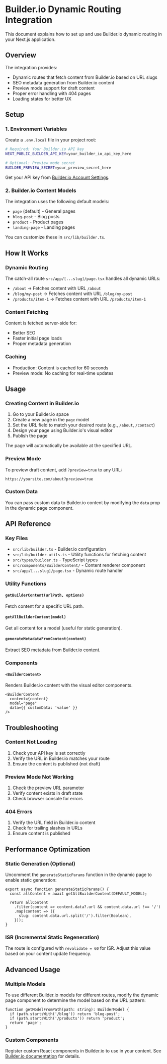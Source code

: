 # Builder.io Dynamic Routing Integration

This document explains how to set up and use Builder.io dynamic routing in your Next.js application.

## Overview

The integration provides:
- Dynamic routes that fetch content from Builder.io based on URL slugs
- SEO metadata generation from Builder.io content
- Preview mode support for draft content
- Proper error handling with 404 pages
- Loading states for better UX

## Setup

### 1. Environment Variables

Create a `.env.local` file in your project root:

```bash
# Required: Your Builder.io API key
NEXT_PUBLIC_BUILDER_API_KEY=your_builder_io_api_key_here

# Optional: Preview mode secret
BUILDER_PREVIEW_SECRET=your_preview_secret_here
```

Get your API key from [Builder.io Account Settings](https://builder.io/account/space).

### 2. Builder.io Content Models

The integration uses the following default models:
- `page` (default) - General pages
- `blog-post` - Blog posts
- `product` - Product pages
- `landing-page` - Landing pages

You can customize these in `src/lib/builder.ts`.

## How It Works

### Dynamic Routing

The catch-all route `src/app/[...slug]/page.tsx` handles all dynamic URLs:

- `/about` → Fetches content with URL `/about`
- `/blog/my-post` → Fetches content with URL `/blog/my-post`
- `/products/item-1` → Fetches content with URL `/products/item-1`

### Content Fetching

Content is fetched server-side for:
- Better SEO
- Faster initial page loads
- Proper metadata generation

### Caching

- Production: Content is cached for 60 seconds
- Preview mode: No caching for real-time updates

## Usage

### Creating Content in Builder.io

1. Go to your Builder.io space
2. Create a new page in the `page` model
3. Set the URL field to match your desired route (e.g., `/about`, `/contact`)
4. Design your page using Builder.io's visual editor
5. Publish the page

The page will automatically be available at the specified URL.

### Preview Mode

To preview draft content, add `?preview=true` to any URL:
```
https://yoursite.com/about?preview=true
```

### Custom Data

You can pass custom data to Builder.io content by modifying the `data` prop in the dynamic page component.

## API Reference

### Key Files

- `src/lib/builder.ts` - Builder.io configuration
- `src/lib/builder-utils.ts` - Utility functions for fetching content
- `src/types/builder.ts` - TypeScript types
- `src/components/BuilderContent/` - Content renderer component
- `src/app/[...slug]/page.tsx` - Dynamic route handler

### Utility Functions

#### `getBuilderContent(urlPath, options)`
Fetch content for a specific URL path.

#### `getAllBuilderContent(model)`
Get all content for a model (useful for static generation).

#### `generateMetadataFromContent(content)`
Extract SEO metadata from Builder.io content.

### Components

#### `<BuilderContent>`
Renders Builder.io content with the visual editor components.

```tsx
<BuilderContent 
  content={content} 
  model="page"
  data={{ customData: 'value' }}
/>
```

## Troubleshooting

### Content Not Loading
1. Check your API key is set correctly
2. Verify the URL in Builder.io matches your route
3. Ensure the content is published (not draft)

### Preview Mode Not Working
1. Check the preview URL parameter
2. Verify content exists in draft state
3. Check browser console for errors

### 404 Errors
1. Verify the URL field in Builder.io content
2. Check for trailing slashes in URLs
3. Ensure content is published

## Performance Optimization

### Static Generation (Optional)

Uncomment the `generateStaticParams` function in the dynamic page to enable static generation:

```tsx
export async function generateStaticParams() {
  const allContent = await getAllBuilderContent(DEFAULT_MODEL);
  
  return allContent
    .filter(content => content.data?.url && content.data.url !== '/')
    .map(content => ({
      slug: content.data.url.split('/').filter(Boolean),
    }));
}
```

### ISR (Incremental Static Regeneration)

The route is configured with `revalidate = 60` for ISR. Adjust this value based on your content update frequency.

## Advanced Usage

### Multiple Models

To use different Builder.io models for different routes, modify the dynamic page component to determine the model based on the URL pattern:

```tsx
function getModelFromPath(path: string): BuilderModel {
  if (path.startsWith('/blog')) return 'blog-post';
  if (path.startsWith('/products')) return 'product';
  return 'page';
}
```

### Custom Components

Register custom React components in Builder.io to use in your content. See [Builder.io documentation](https://www.builder.io/c/docs/custom-components-setup) for details.
